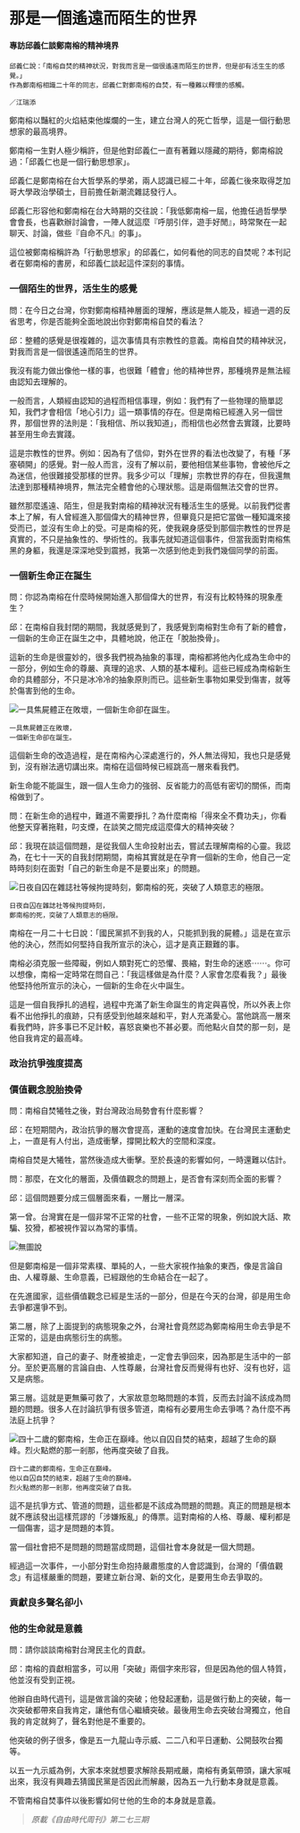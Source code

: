 # 那是一個遙遠而陌生的世界
#### 專訪邱義仁談鄭南榕的精神境界

```
邱義仁說：「南榕自焚的精神狀況，對我而言是一個很遙遠而陌生的世界，但是卻有活生生的感覺。」
作為鄭南榕相識二十年的同志，邱義仁對鄭南榕的自焚，有一種難以釋懷的感觸。

／江瑞添
```

鄭南榕以豔紅的火焰結束他燦爛的一生，建立台灣人的死亡哲學，這是一個行動思想家的最高境界。

鄭南榕一生對人極少稱許，但是他對邱義仁一直有著難以隱藏的期待，鄭南榕說過：「邱義仁也是一個行動思想家」。

邱義仁是鄭南榕在台大哲學系的學弟，兩人認識已經二十年，邱義仁後來取得芝加哥大學政治學碩士，目前擔任新潮流雜誌發行人。

邱義仁形容他和鄭南榕在台大時期的交往說：「我低鄭南榕一屆，他擔任過哲學學會會長，也喜歡辦討論會，一陣人就這麼『呼朋引伴，遊手好閒』，時常聚在一起聊天、討論，做些『自命不凡』的事」。

這位被鄭南榕稱許為「行動思想家」的邱義仁，如何看他的同志的自焚呢？本刊記者在鄭南榕的書房，和邱義仁談起這件深刻的事情。


### 一個陌生的世界，活生生的感覺

問：在今日之台灣，你對鄭南榕精神層面的理解，應該是無人能及，經過一週的反省思考，你是否能夠全面地說出你對鄭南榕自焚的看法？

邱：整體的感覺是很複雜的，這次事情具有宗教性的意義。南榕自焚的精神狀況，對我而言是一個很遙遠而陌生的世界。

我沒有能力做出像他一樣的事，也很難「體會」他的精神世界，那種境界是無法經由認知去理解的。

一般而言，人類經由認知的過程而相信事理，例如：我們有了一些物理的簡單認知，我們才會相信「地心引力」這一類事情的存在。但是南榕已經進入另一個世界，那個世界的法則是：「我相信、所以我知道」，而相信也必然會去實踐，比要時甚至用生命去實踐。

這是宗教性的世界。例如：因為有了信仰，對外在世界的看法也改變了，有種「茅塞頓開」的感覺。對一般人而言，沒有了解以前，要他相信某些事物，會被他斥之為迷信，他很難接受那樣的世界。我多少可以「理解」宗教世界的存在，但我還無法達到那種精神境界，無法完全體會他的心理狀態。這是兩個無法交會的世界。

雖然那麼遙遠、陌生，但是我對南榕的精神狀況有種活生生的感覺。以前我們從書本上了解，有人曾經進入那個偉大的精神世界，但畢竟只是把它當做一種知識來接受而已，並沒有生命上的受。可是南榕的死，使我親身感受到那個宗教性的世界是真實的，不只是抽象性的、學術性的。我事先就知道這個事件，但當我面對南榕焦黑的身軀，我還是深深地受到震撼，我第一次感到他走到我們幾個同學的前面。


### 一個新生命正在誕生

問：你認為南榕在什麼時候開始進入那個偉大的世界，有沒有比較特殊的現象產生？

邱：在南榕自我封閉的期間，我就感覺到了，我感覺到南榕對生命有了新的體會，一個新的生命正在誕生之中，具體地說，他正在「脫胎換骨」。

這新的生命是很靈妙的，很多我們視為抽象的事理，南榕都將他內化成為生命中的一部分，例如生命的尊嚴、真理的追求、人類的基本權利。這些已經成為南榕新生命的具體部分，不只是冰冷冷的抽象原則而已。這些新生事物如果受到傷害，就等於傷害到他的生命。

![一具焦屍體正在敗壞，一個新生命卻在誕生。](/photos/page-088.png)
```
一具焦屍體正在敗壞，
一個新生命卻在誕生。
```

這個新生命的改造過程，是在南榕內心深處進行的，外人無法得知，我也只是感覺到，沒有辦法適切講出來。南榕在這個時候已經跳高一層來看我們。

新生命能不能誕生，跟一個人生命力的強弱、反省能力的高低有密切的關係，而南榕做到了。

問：在新生命的過程中，難道不需要掙扎？為什麼南榕「得來全不費功夫」，你看他整天穿著拖鞋，叼支煙，在談笑之間完成這麼偉大的精神突破？

邱：我現在談這個問題，是從我個人生命投射出去，嘗試去理解南榕的心靈。我認為，在七十一天的自我封閉期間，南榕其實就是在孕育一個新的生命，他自己一定時時刻刻在面對「自己的新生命是不是要出來」的問題。

![日夜自囚在雜誌社等候拘提時刻，鄭南榕的死，突破了人類意志的極限。](/photos/page-089.png)
```
日夜自囚在雜誌社等候拘提時刻，
鄭南榕的死，突破了人類意志的極限。
```

南榕在一月二十七日說：「國民黨抓不到我的人，只能抓到我的屍體。」這是在宣示他的決心，然而如何堅持自我所宣示的決心，這才是真正艱難的事。

南榕必須克服一些障礙，例如人類對死亡的恐懼、畏縮，對生命的迷惑⋯⋯。你可以想像，南榕一定時常在問自己：「我這樣做是為什麼？人家會怎麼看我？」最後他堅持他所宣示的決心，一個新的生命在火中誕生。

這是一個自我掙扎的過程，過程中充滿了新生命誕生的肯定與喜悅，所以外表上你看不出他掙扎的痕跡，只有感受到他越來越和平，對人充滿愛心。當他跳高一層來看我們時，許多事已不足計較，喜怒哀樂也不甚必要。而他點火自焚的那一刻，是他自我肯定的最高峰。


### 政治抗爭強度提高
### 價值觀念脫胎換骨

問：南榕自焚犧牲之後，對台灣政治局勢會有什麼影響？

邱：在短期間內，政治抗爭的層次會提高，運動的速度會加快。在台灣民主運動史上，一直是有人付出，造成衝擊，撐開比較大的空間和深度。

南榕自焚是大犧牲，當然後造成大衝擊。至於長遠的影響如何，一時還難以估計。

問：那麼，在文化的層面，及價值觀念的問題上，是否會有深刻而全面的影響？

邱：這個問題要分成三個層面來看，一層比一層深。

第一曾。台灣實在是一個非常不正常的社會，一些不正常的現象，例如說大話、欺騙、狡猾，都被視作習以為常的事情。

![無圖說](/photos/page-091.png)

但是鄭南榕是一個非常素樸、單純的人，一些大家視作抽象的東西，像是言論自由、人權尊嚴、生命意義，已經跟他的生命結合在一起了。

在先進國家，這些價值觀念已經是生活的一部分，但是在今天的台灣，卻是用生命去爭都還爭不到。

第二層，除了上面提到的病態現象之外，台灣社會竟然認為鄭南榕用生命去爭是不正常的，這是由病態衍生的病態。

大家都知道，自己的妻子、財產被搶走，一定會去爭回來，因為那是生活中的一部分。至於更高層的言論自由、人性尊嚴，台灣社會反而覺得有也好、沒有也好，這又是病態。

第三層。這就是更無藥可救了，大家故意忽略問題的本質，反而去討論不該成為問題的問題。很多人在討論抗爭有很多管道，南榕有必要用生命去爭嗎？為什麼不再法庭上抗爭？

![四十二歲的鄭南榕，生命正在巔峰。他以自囚自焚的結束，超越了生命的巔峰。烈火點燃的那一剎那，他再度突破了自我。](/photos/page-092.png)
```
四十二歲的鄭南榕，生命正在巔峰。
他以自囚自焚的結束，超越了生命的巔峰。
烈火點燃的那一剎那，他再度突破了自我。
```
這不是抗爭方式、管道的問題，這些都是不該成為問題的問題。真正的問題是根本就不應該發出這樣荒謬的「涉嫌叛亂」的傳票。這對南榕的人格、尊嚴、權利都是一個傷害，這才是問題的本質。

當一個社會把不是問題的問題當成問題，這個社會本身就是一個大問題。

經過這一次事件，一小部分對生命抱持嚴肅態度的人會認識到，台灣的「價值觀念」有這樣嚴重的問題，要建立新台灣、新的文化，是要用生命去爭取的。


### 貢獻良多聲名卻小
### 他的生命就是意義

問：請你談談南榕對台灣民主化的貢獻。

邱：南榕的貢獻相當多，可以用「突破」兩個字來形容，但是因為他的個人特質，他並沒有受到正視。

他辦自由時代週刊，這是做言論的突破；他發起運動，這是做行動上的突破，每一次突破都帶來自我肯定，讓他有信心繼續突破。最後用生命去突破台灣獨立，他自我的肯定就夠了，聲名對他是不重要的。

他突破的例子很多，像是五一九龍山寺示威、二二八和平日運動、公開鼓吹台獨等。

以五一九示威為例，大家本來就想要求解除長期戒嚴，南榕有勇氣帶頭，讓大家喊出來，我沒有興趣去猜國民黨是否因此而解嚴，因為五一九行動本身就是意義。

不管南榕自焚事件以後影響如何ㄝ他的生命的本身就是意義。

> *原載《自由時代周刊》第二七三期*
